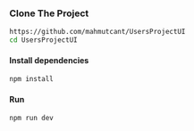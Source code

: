 
### Clone The Project
```bash
https://github.com/mahmutcant/UsersProjectUI
cd UsersProjectUI
```

#### Install dependencies

```bash
npm install
```

#### Run

```bash
npm run dev
```

